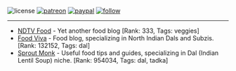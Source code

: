 ![license](https://img.shields.io/github/license/prahladyeri/siterank-stats.svg)
[![patreon](https://img.shields.io/badge/Patreon-brown.svg?logo=patreon)](https://www.patreon.com/prahladyeri)
[![paypal](https://img.shields.io/badge/PayPal-blue.svg?logo=paypal)](https://www.paypal.com/cgi-bin/webscr?cmd=_s-xclick&hosted_button_id=JM8FUXNFUK6EU)
[![follow](https://img.shields.io/twitter/follow/prahladyeri.svg?style=social)](https://twitter.com/prahladyeri)

---
- [NDTV Food](https://food.ndtv.com/) - Yet another food blog [Rank: 333, Tags: veggies]
- [Food Viva](https://foodviva.com/) - Food blog, specializing in North Indian Dals and Subzis. [Rank: 132152, Tags: dal]
- [Sprout Monk](https://sproutmonk.com/) - Useful food tips and guides, specializing in Dal (Indian Lentil Soup) niche. [Rank: 954034, Tags: dal, tadka]

